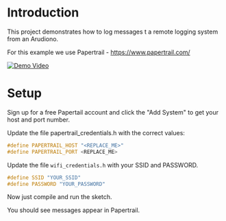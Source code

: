 # Introduction

This project demonstrates how to log messages t a remote logging system from an Arudiono.

For this example we use Papertrail - https://www.papertrail.com/

[![Demo Video](https://img.youtube.com/vi/GLoXRyAtytY/0.jpg)](https://www.youtube.com/watch?v=GLoXRyAtytY)

# Setup

Sign up for a free Papertail account and click the "Add System" to get your host and port number.

Update the file papertrail_credentials.h with the correct values:

```c
#define PAPERTRAIL_HOST "<REPLACE_ME>"
#define PAPERTRAIL_PORT <REPLACE_ME>
```

Update the file `wifi_credentials.h` with your SSID and PASSWORD.

```c
#define SSID "YOUR_SSID"
#define PASSWORD "YOUR_PASSWORD"
```

Now just compile and run the sketch.

You should see messages appear in Papertrail.
